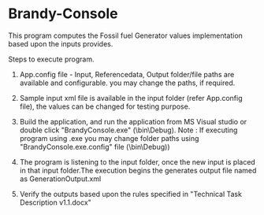 # Brandy-Console
This program computes the Fossil fuel Generator values implementation based upon the inputs provides.

Steps to execute program.

1. App.config file - Input, Referencedata, Output folder/file paths are available and configurable. you may change the paths, if required.
2. Sample input xml file is available in the input folder (refer App.config file), the values can be changed for testing purpose.
3. Build the application, and run the application from MS Visual studio or double click "BrandyConsole.exe" (<projectpath>\bin\Debug).
  Note : If executing program using .exe you may change folder paths using "BrandyConsole.exe.config" file (<projectpath>\bin\Debug))
  
4. The program is listening to the input folder, once the new input is placed in that input folder.The execution begins the generates output file named as GenerationOutput.xml
5. Verify the outputs based upon the rules specified in "Technical Task Description v1.1.docx"
